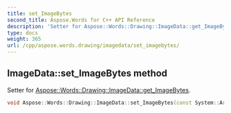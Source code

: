 ```yaml
---
title: set_ImageBytes
second_title: Aspose.Words for C++ API Reference
description: 'Setter for Aspose::Words::Drawing::ImageData::get_ImageBytes.'
type: docs
weight: 365
url: /cpp/aspose.words.drawing/imagedata/set_imagebytes/
---
```

## ImageData::set_ImageBytes method


Setter for [Aspose::Words::Drawing::ImageData::get_ImageBytes](../get_imagebytes/).

```cpp
void Aspose::Words::Drawing::ImageData::set_ImageBytes(const System::ArrayPtr<uint8_t> &value)
```

